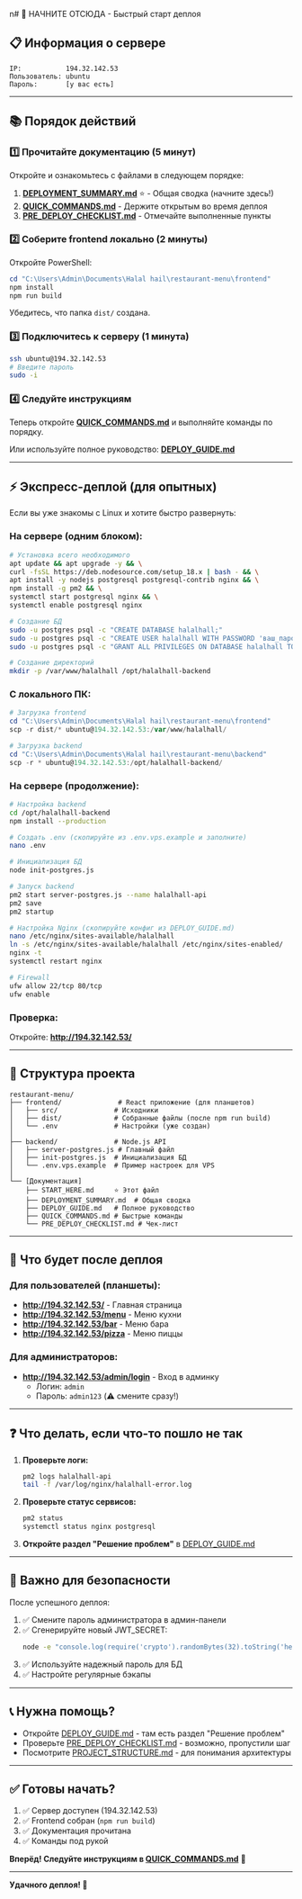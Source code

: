 n# 🚀 НАЧНИТЕ ОТСЮДА - Быстрый старт деплоя

## 📋 Информация о сервере

```
IP:           194.32.142.53
Пользователь: ubuntu
Пароль:       [у вас есть]
```

---

## 📚 Порядок действий

### 1️⃣ Прочитайте документацию (5 минут)

Откройте и ознакомьтесь с файлами в следующем порядке:

1. **[DEPLOYMENT_SUMMARY.md](./DEPLOYMENT_SUMMARY.md)** ⭐ - Общая сводка (начните здесь!)
2. **[QUICK_COMMANDS.md](./QUICK_COMMANDS.md)** - Держите открытым во время деплоя
3. **[PRE_DEPLOY_CHECKLIST.md](./PRE_DEPLOY_CHECKLIST.md)** - Отмечайте выполненные пункты

### 2️⃣ Соберите frontend локально (2 минуты)

Откройте PowerShell:

```powershell
cd "C:\Users\Admin\Documents\Halal hail\restaurant-menu\frontend"
npm install
npm run build
```

Убедитесь, что папка `dist/` создана.

### 3️⃣ Подключитесь к серверу (1 минута)

```bash
ssh ubuntu@194.32.142.53
# Введите пароль
sudo -i
```

### 4️⃣ Следуйте инструкциям

Теперь откройте **[QUICK_COMMANDS.md](./QUICK_COMMANDS.md)** и выполняйте команды по порядку.

Или используйте полное руководство: **[DEPLOY_GUIDE.md](./DEPLOY_GUIDE.md)**

---

## ⚡ Экспресс-деплой (для опытных)

Если вы уже знакомы с Linux и хотите быстро развернуть:

### На сервере (одним блоком):

```bash
# Установка всего необходимого
apt update && apt upgrade -y && \
curl -fsSL https://deb.nodesource.com/setup_18.x | bash - && \
apt install -y nodejs postgresql postgresql-contrib nginx && \
npm install -g pm2 && \
systemctl start postgresql nginx && \
systemctl enable postgresql nginx

# Создание БД
sudo -u postgres psql -c "CREATE DATABASE halalhall;"
sudo -u postgres psql -c "CREATE USER halalhall WITH PASSWORD 'ваш_пароль';"
sudo -u postgres psql -c "GRANT ALL PRIVILEGES ON DATABASE halalhall TO halalhall;"

# Создание директорий
mkdir -p /var/www/halalhall /opt/halalhall-backend
```

### С локального ПК:

```powershell
# Загрузка frontend
cd "C:\Users\Admin\Documents\Halal hail\restaurant-menu\frontend"
scp -r dist/* ubuntu@194.32.142.53:/var/www/halalhall/

# Загрузка backend
cd "C:\Users\Admin\Documents\Halal hail\restaurant-menu\backend"
scp -r * ubuntu@194.32.142.53:/opt/halalhall-backend/
```

### На сервере (продолжение):

```bash
# Настройка backend
cd /opt/halalhall-backend
npm install --production

# Создать .env (скопируйте из .env.vps.example и заполните)
nano .env

# Инициализация БД
node init-postgres.js

# Запуск backend
pm2 start server-postgres.js --name halalhall-api
pm2 save
pm2 startup

# Настройка Nginx (скопируйте конфиг из DEPLOY_GUIDE.md)
nano /etc/nginx/sites-available/halalhall
ln -s /etc/nginx/sites-available/halalhall /etc/nginx/sites-enabled/
nginx -t
systemctl restart nginx

# Firewall
ufw allow 22/tcp 80/tcp
ufw enable
```

### Проверка:

Откройте: **http://194.32.142.53/**

---

## 📁 Структура проекта

```
restaurant-menu/
├── frontend/              # React приложение (для планшетов)
│   ├── src/              # Исходники
│   ├── dist/             # Собранные файлы (после npm run build)
│   └── .env              # Настройки (уже создан)
│
├── backend/              # Node.js API
│   ├── server-postgres.js # Главный файл
│   ├── init-postgres.js  # Инициализация БД
│   └── .env.vps.example  # Пример настроек для VPS
│
└── [Документация]
    ├── START_HERE.md     ⭐ Этот файл
    ├── DEPLOYMENT_SUMMARY.md  # Общая сводка
    ├── DEPLOY_GUIDE.md   # Полное руководство
    ├── QUICK_COMMANDS.md # Быстрые команды
    └── PRE_DEPLOY_CHECKLIST.md # Чек-лист
```

---

## 🎯 Что будет после деплоя

### Для пользователей (планшеты):
- **http://194.32.142.53/** - Главная страница
- **http://194.32.142.53/menu** - Меню кухни
- **http://194.32.142.53/bar** - Меню бара
- **http://194.32.142.53/pizza** - Меню пиццы

### Для администраторов:
- **http://194.32.142.53/admin/login** - Вход в админку
  - Логин: `admin`
  - Пароль: `admin123` (⚠️ смените сразу!)

---

## ❓ Что делать, если что-то пошло не так

1. **Проверьте логи:**
   ```bash
   pm2 logs halalhall-api
   tail -f /var/log/nginx/halalhall-error.log
   ```

2. **Проверьте статус сервисов:**
   ```bash
   pm2 status
   systemctl status nginx postgresql
   ```

3. **Откройте раздел "Решение проблем"** в [DEPLOY_GUIDE.md](./DEPLOY_GUIDE.md)

---

## 🔐 Важно для безопасности

После успешного деплоя:

1. ✅ Смените пароль администратора в админ-панели
2. ✅ Сгенерируйте новый JWT_SECRET:
   ```bash
   node -e "console.log(require('crypto').randomBytes(32).toString('hex'))"
   ```
3. ✅ Используйте надежный пароль для БД
4. ✅ Настройте регулярные бэкапы

---

## 📞 Нужна помощь?

- Откройте [DEPLOY_GUIDE.md](./DEPLOY_GUIDE.md) - там есть раздел "Решение проблем"
- Проверьте [PRE_DEPLOY_CHECKLIST.md](./PRE_DEPLOY_CHECKLIST.md) - возможно, пропустили шаг
- Посмотрите [PROJECT_STRUCTURE.md](./PROJECT_STRUCTURE.md) - для понимания архитектуры

---

## ✅ Готовы начать?

1. ✅ Сервер доступен (194.32.142.53)
2. ✅ Frontend собран (`npm run build`)
3. ✅ Документация прочитана
4. ✅ Команды под рукой

**Вперёд! Следуйте инструкциям в [QUICK_COMMANDS.md](./QUICK_COMMANDS.md)** 🚀

---

**Удачного деплоя! 🎉**
